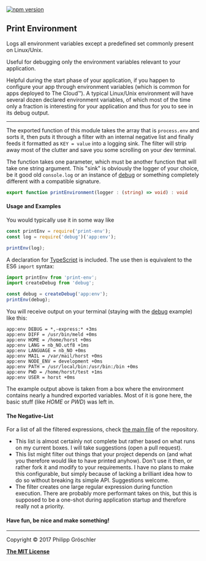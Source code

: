 [![npm version](https://badge.fury.io/js/print-env.svg)](https://badge.fury.io/js/print-env)

## Print Environment
Logs all environment variables except a predefined set commonly present on Linux/Unix.

Useful for debugging only the environment variables relevant to your application.

Helpful during the start phase of your application, if you happen to configure your app through environment variables (which is common for apps deployed to The Cloud™). A typical Linux/Unix environment will have several dozen declared environment variables, of which most of the time only a fraction is interesting for your application and thus for you to see in its debug output.

---

The exported function of this module takes the array that is `process.env` and sorts it, then puts it through a filter with an internal negative list and finally feeds it formatted as `KEY = value` into a logging sink. The filter will strip away most of the clutter and save you some scrolling on your dev terminal.

The function takes one parameter, which must be another function that will take one string argument. This "sink" is obviously the logger of your choice, be it good old `console.log` or an instance of [debug](https://github.com/visionmedia/debug) or something completely different with a compatible signature.

```typescript
export function printEnvironment(logger : (string) => void) : void
```

#### Usage and Examples

You would typically use it in some way like
```javascript
const printEnv = require('print-env');
const log = require('debug')('app:env');

printEnv(log);
```

A declaration for [TypeScript](http://www.typescriptlang.org) is included. The use then is equivalent to the ES6 `import` syntax:
```javascript
import printEnv from 'print-env';
import createDebug from 'debug';

const debug = createDebug('app:env');
printEnv(debug);
```

You will receive output on your terminal (staying with the [debug](https://github.com/visionmedia/debug) example) like this:
```
app:env DEBUG = *,-express:* +3ms
app:env DIFF = /usr/bin/meld +0ms
app:env HOME = /home/horst +0ms
app:env LANG = nb_NO.utf8 +1ms
app:env LANGUAGE = nb_NO +0ms
app:env MAIL = /var/mail/horst +0ms
app:env NODE_ENV = development +0ms
app:env PATH = /usr/local/bin:/usr/bin:/bin +0ms
app:env PWD = /home/horst/test +1ms
app:env USER = horst +0ms
```

The example output above is taken from a box where the environment contains nearly a hundred exported variables. Most of it is gone here, the basic stuff (like _HOME_ or _PWD_) was left in.

#### The Negative-List

For a list of all the filtered expressions, check [the main file](/printenv.js) of the repository.
* This list is almost certainly not complete but rather based on what runs on my current boxes. I will take suggestions (open a pull request).
* This list might filter out things that your project depends on (and what you therefore would like to have printed anyhow). Don't use it then, or rather fork it and modify to your requirements. I have no plans to make this configurable, but simply because of lacking a brilliant idea how to do so without breaking its simple API. Suggestions welcome.
* The filter creates one large regular expression during function execution. There are probably more performant takes on this, but this is supposed to be a one-shot during application startup and therefore really not a priority.

#### Have fun, be nice and make something!

---

Copyright © 2017 Philipp Gröschler

**[The MIT License](/LICENSE)**
